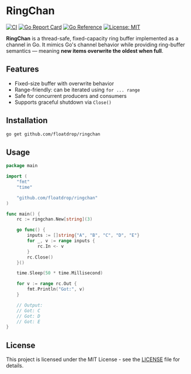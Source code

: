 # RingChan

[![CI](https://github.com/floatdrop/ringchan/actions/workflows/ci.yaml/badge.svg)](https://github.com/floatdrop/ringchan/actions/workflows/ci.yaml)
[![Go Report Card](https://goreportcard.com/badge/github.com/floatdrop/ringchan)](https://goreportcard.com/report/github.com/floatdrop/ringchan)
[![Go Reference](https://pkg.go.dev/badge/github.com/floatdrop/ringchan.svg)](https://pkg.go.dev/github.com/floatdrop/ringchan/v2)
[![License: MIT](https://img.shields.io/badge/License-MIT-yellow.svg)](https://opensource.org/licenses/MIT)

**RingChan** is a thread-safe, fixed-capacity ring buffer implemented as a channel in Go. It mimics Go's channel behavior while providing ring-buffer semantics — meaning **new items overwrite the oldest when full**.

## Features

- Fixed-size buffer with overwrite behavior
- Range-friendly: can be iterated using `for ... range`
- Safe for concurrent producers and consumers
- Supports graceful shutdown via `Close()`

## Installation

```bash
go get github.com/floatdrop/ringchan
```

## Usage

```go
package main

import (
	"fmt"
	"time"

	"github.com/floatdrop/ringchan"
)

func main() {
	rc := ringchan.New[string](3)

	go func() {
		inputs := []string{"A", "B", "C", "D", "E"}
		for _, v := range inputs {
			rc.In <- v
		}
		rc.Close()
	}()

	time.Sleep(50 * time.Millisecond)

	for v := range rc.Out {
		fmt.Println("Got:", v)
	}

	// Output:
	// Got: C
	// Got: D
	// Got: E
}
```

## License

This project is licensed under the MIT License - see the [LICENSE](LICENSE) file for details.